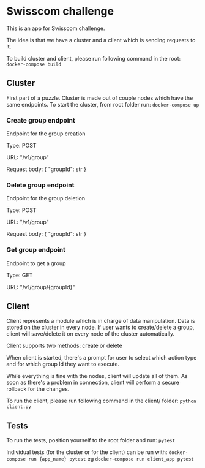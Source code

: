 # Swisscom challenge

This is an app for Swisscom challenge.

The idea is that we have a cluster and a client which is sending requests to it.

To build cluster and client, please run following command in the root:
`docker-compose build`

## Cluster
First part of a puzzle.
Cluster is made out of couple nodes which have the same endpoints.
To start the cluster, from root folder run:
`docker-compose up`

### Create group endpoint
Endpoint for the group creation

Type: POST 

URL: "/v1/group" 

Request body: { "groupId": str }
### Delete group endpoint
Endpoint for the group deletion

Type: POST 

URL: "/v1/group" 

Request body: { "groupId": str }

### Get group endpoint
Endpoint to get a group 

Type: GET 

URL: "/v1/group/{groupId}" 


## Client
Client represents a module which is in charge of data manipulation.
Data is stored on the cluster in every node. If user wants to create/delete a group,
client will save/delete it on every node of the cluster automatically.

Client supports two methods: create or delete

When client is started, there's a prompt for user to select which action type 
and for which group Id they want to execute.

While everything is fine with the nodes, client will update all of them. As soon 
as there's a problem in connection, client will perform a secure rollback for the changes.

To run the client, please run following command in the client/ folder:
`python client.py`


## Tests
To run the tests, position yourself to the root folder and run:
`pytest`

Individual tests (for the cluster or for the client) can be run with:
`docker-compose run {app_name} pytest` eg `docker-compose run client_app pytest`
